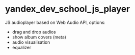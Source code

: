 # yandex_dev_school_js_player
JS audioplayer based on Web Audio API, options:
- drag and drop audios
- show album covers (meta)
- audio visualisation
- equalizer
